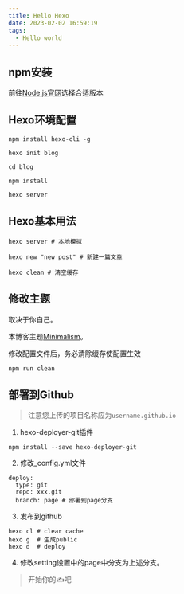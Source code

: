 ```yaml
---
title: Hello Hexo
date: 2023-02-02 16:59:19
tags:
  - Hello world
---
```


## npm安装

前往[Node.js官网](https://nodejs.org/en)选择合适版本

## Hexo环境配置

```shell
npm install hexo-cli -g

hexo init blog

cd blog

npm install

hexo server
```

## Hexo基本用法

```shell
hexo server # 本地模拟

hexo new "new post" # 新建一篇文章

hexo clean # 清空缓存
```

## 修改主题

取决于你自己。

本博客主题[Minimalism](https://minimalism.codeover.cn/docs/config/image)。

修改配置文件后，务必清除缓存使配置生效

```shell
npm run clean
```

## 部署到Github

> 注意您上传的项目名称应为`username.github.io`

1. hexo-deployer-git插件

```shell
npm install --save hexo-deployer-git
```

2. 修改_config.yml文件

```shell
deploy:
  type: git
  repo: xxx.git
  branch: page # 部署到page分支
```

3. 发布到github

```shell
hexo cl # clear cache
hexo g 	# 生成public
hexo d	# deploy
```

4. 修改setting设置中的page中分支为上述分支。

> 开始你的✍吧
